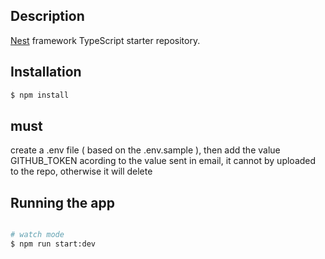 
## Description

[Nest](https://github.com/nestjs/nest) framework TypeScript starter repository.

## Installation

```bash
$ npm install
```

## must
create a .env file ( based on the .env.sample ), then add the value GITHUB_TOKEN acording to the value sent in email, it cannot by uploaded to the repo, otherwise it will delete


## Running the app

```bash

# watch mode
$ npm run start:dev

```



